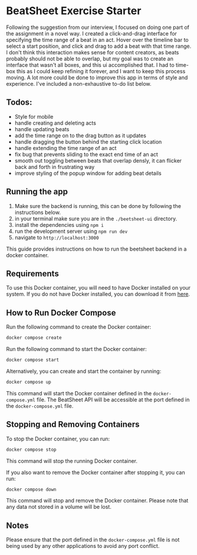# BeatSheet Exercise Starter
Following the suggestion from our interview, I focused on doing one part of the assignment in a novel way. I created a click-and-drag interface for specifying the time range of a beat in an act. Hover over the timeline bar to select a start position, and click and drag to add a beat with that time range. I don't think this interaction makes sense for content creators, as beats probably should not be able to overlap, but my goal was to create an interface that wasn't all boxes, and this ui accomplished that. I had to time-box this as I could keep refining it forever, and I want to keep this process moving. A lot more could be done to improve this app in terms of style and experience. I've included a non-exhaustive to-do list below.

## Todos: 
 - Style for mobile
 - handle creating and deleting acts
 - handle updating beats
 - add the time range on to the drag button as it updates
 - handle dragging the button behind the starting click location
 - handle extending the time range of an act
 - fix bug that prevents sliding to the exact end time of an act
 - smooth out toggling between beats that overlap densly, it can flicker back and forth in frustrating way
 - improve styling of the popup window for adding beat details

 ## Running the app
 1. Make sure the backend is running, this can be done by following the instructions below.
 2. in your terminal make sure you are in the `./beetsheet-ui` directory.
 3. install the dependencies using `npm i`
 4. run the development server using `npm run dev`
 5. navigate to `http://localhost:3000`


This guide provides instructions on how to run the beetsheet backend in a docker container.

## Requirements

To use this Docker container, you will need to have Docker installed on your system. If you do not have Docker installed, you can download it from [here](https://www.docker.com/products/docker-desktop).

## How to Run Docker Compose

Run the following command to create the Docker container:

```bash
docker compose create
```

Run the following command to start the Docker container:

```bash
docker compose start
```

Alternatively, you can create and start the container by running:

```bash
docker compose up
```

This command will start the Docker container defined in the `docker-compose.yml` file. The BeatSheet API will be accessible at the port defined in the `docker-compose.yml` file.

## Stopping and Removing Containers

To stop the Docker container, you can run:

```bash
docker compose stop
```

This command will stop the running Docker container.

If you also want to remove the Docker container after stopping it, you can run:

```bash
docker compose down
```

This command will stop and remove the Docker container. Please note that any data not stored in a volume will be lost.

## Notes

Please ensure that the port defined in the `docker-compose.yml` file is not being used by any other applications to avoid any port conflict.
